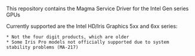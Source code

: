 This repository contains the Magma Service Driver for the Intel Gen series GPUs

Currently supported are the Intel HD/Iris Graphics 5xx and 6xx series:

	* Not the four digit products, which are older
	* Some Iris Pro models not officially supported due to system stability problems (MA-217)
